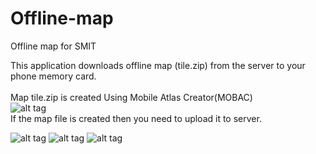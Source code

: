 # Offline-map
Offline map for SMIT

This application downloads offline map (tile.zip) from the server to your phone memory card.</br>
</br>
Map tile.zip is created Using Mobile Atlas Creator(MOBAC)</br>
![alt tag](http://phonewe.freeiz.com/smit/screenshots/mobac.png)
</br>
If the map file is created then you need to upload it to server.</br>

![alt tag](http://phonewe.freeiz.com/smit/screenshots/1.png)
![alt tag](http://phonewe.freeiz.com/smit/screenshots/2.png)
![alt tag](http://phonewe.freeiz.com/smit/screenshots/3.png)
